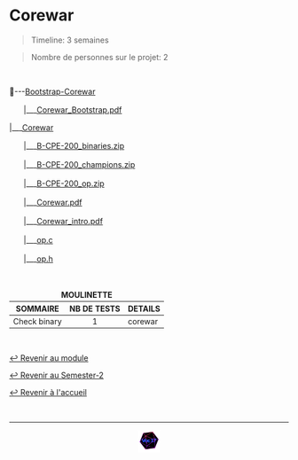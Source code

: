 # Corewar

> Timeline: 3 semaines

> Nombre de personnes sur le projet: 2

<br>

📂---[Bootstrap-Corewar](https://github.com/Studio-17/Epitech-Subjects/tree/main/Semester-2/B-CPE-200/Corewar/Bootstrap-Corewar)

ㅤㅤ|\_\_\_[Corewar_Bootstrap.pdf](https://github.com/Studio-17/Epitech-Subjects/blob/main/Semester-2/B-CPE-200/Corewar/Bootstrap-Corewar/Corewar_Bootstrap.pdf)

|\_\_\_[Corewar](https://github.com/Studio-17/Epitech-Subjects/tree/main/Semester-2/B-CPE-200/Corewar/Corewar)

ㅤㅤ|\_\_\_[B-CPE-200_binaries.zip](https://github.com/Studio-17/Epitech-Subjects/blob/main/Semester-2/B-CPE-200/Corewar/Corewar/B-CPE-200_binaries.zip)

ㅤㅤ|\_\_\_[B-CPE-200_champions.zip](https://github.com/Studio-17/Epitech-Subjects/blob/main/Semester-2/B-CPE-200/Corewar/Corewar/B-CPE-200_champions.zip)

ㅤㅤ|\_\_\_[B-CPE-200_op.zip](https://github.com/Studio-17/Epitech-Subjects/blob/main/Semester-2/B-CPE-200/Corewar/Corewar/B-CPE-200_op.zip)

ㅤㅤ|\_\_\_[Corewar.pdf](https://github.com/Studio-17/Epitech-Subjects/blob/main/Semester-2/B-CPE-200/Corewar/Corewar/Corewar.pdf)

ㅤㅤ|\_\_\_[Corewar_intro.pdf](https://github.com/Studio-17/Epitech-Subjects/blob/main/Semester-2/B-CPE-200/Corewar/Corewar/Corewar_intro.pdf)

ㅤㅤ|\_\_\_[op.c](https://github.com/Studio-17/Epitech-Subjects/blob/main/Semester-2/B-CPE-200/Corewar/Corewar/op.c)

ㅤㅤ|\_\_\_[op.h](https://github.com/Studio-17/Epitech-Subjects/blob/main/Semester-2/B-CPE-200/Corewar/Corewar/op.h)


<br>


<table align="center">
    <thead>
        <tr>
            <td colspan="3" align="center"><strong>MOULINETTE</strong></td>
        </tr>
        <tr>
            <th>SOMMAIRE</th>
            <th>NB DE TESTS</th>
            <th>DETAILS</th>
        </tr>
    </thead>
    <tbody>
        <tr>
            <td rowspan="1">Check binary</td>
            <td rowspan="1" style="text-align: center;">1</td>
            <td>corewar</td>
        </tr>
	</tbody>
</table>

<br>

[↩️ Revenir au module](https://github.com/Studio-17/Epitech-Subjects/blob/main/Semester-2/B-CPE-200)

[↩️ Revenir au Semester-2](https://github.com/Studio-17/Epitech-Subjects/blob/main/Semester-2)

[↩️ Revenir à l'accueil](https://github.com/Studio-17/Epitech-Subjects)

<br>

---

<div align="center">

<a href="https://github.com/Studio-17" target="_blank"><img src="../../../assets/voc17.gif" width="40"></a>

</div>
